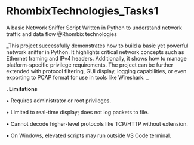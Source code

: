 # RhombixTechnologies_Tasks1
A basic Network Sniffer Script Written in Python to understand network traffic and data flow @Rhombix technologies


  _This project successfully demonstrates how to build a basic yet powerful network sniffer in Python. 
  It highlights critical network concepts such as Ethernet framing and IPv4 headers. Additionally, it shows how to manage platform-specific privilege requirements.
  The project can be further extended with protocol filtering, GUI display, logging capabilities, or even exporting to PCAP format for use in tools like Wireshark.
  _
  
**. Limitations**

•	Requires administrator or root privileges.

•	Limited to real-time display; does not log packets to file.

•	Cannot decode higher-level protocols like TCP/HTTP without extension.

•	On Windows, elevated scripts may run outside VS Code terminal.
